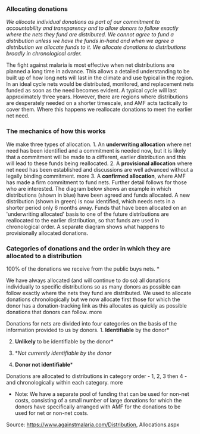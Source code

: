 ### Allocating donations

_We allocate individual donations as part of our commitment to accountability and transparency and to allow donors to follow exactly where the nets they fund are distributed. We cannot agree to fund a distribution unless we have the funds in-hand and when we agree a distribution we allocate funds to it. We allocate donations to distributions broadly in chronological order._

The fight against malaria is most effective when net distributions are planned a long time in advance. This allows a detailed understanding to be built up of how long nets will last in the climate and use typical in the region. In an ideal cycle nets would be distributed, monitored, and replacement nets funded as soon as the need becomes evident. A typical cycle will last approximately three years. However, there are regions where distributions are desperately needed on a shorter timescale, and AMF acts tactically to cover them. Where this happens we reallocate donations to meet the earlier net need.

### The mechanics of how this works

We make three types of allocation. 1. An **underwriting allocation** where net need has been identified and a commitment is needed now, but it is likely that a commitment will be made to a different, earlier distribution and this will lead to these funds being reallocated. 2. A **provisional allocation** where net need has been established and discussions are well advanced without a legally binding commitment. more
3. A **confirmed allocation**, where AMF has made a firm commitment to fund nets. Further detail follows for those who are interested. The diagram below shows an example in which distributions (shown in blue) have been agreed and funds allocated. A new distribution (shown in green) is now identified, which needs nets in a shorter period only 6 months away. Funds that have been allocated on an 'underwriting allocated' basis to one of the future distributions are reallocated to the earlier distribution, so that funds are used in chronological order. A separate diagram shows what happens to provisionally allocated donations.

### Categories of donations and the order in which they are allocated to a distribution

100% of the donations we receive from the public buys nets. *

We have always allocated (and will continue to do so) all donations individually to specific distributions so as many donors as possible can follow exactly where the nets they fund are distributed. We used to allocate donations chronologically but we now allocate first those for which the donor has a donation-tracking link as this allocates as quickly as possible donations that donors can follow. more

Donations for nets are divided into four categories on the basis of the information provided to us by donors. 1. **Identifiable** by the donor*

2. **Unlikely** to be identifiable by the donor*

3. **Not currently identifiable by the donor*

4. **Donor not identifiable***

Donations are allocated to distributions in category order - 1, 2, 3 then 4 - and chronologically within each category. more

* Note: We have a separate pool of funding that can be used for non-net costs, consisting of a small number of large donations for which the donors have specifically arranged with AMF for the donations to be used for net or non-net costs.

Source: https://www.againstmalaria.com/Distribution, Allocations.aspx
